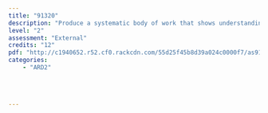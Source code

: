 ```yaml
---
title: "91320"
description: "Produce a systematic body of work that shows understanding of art making conventions and ideas within design"
level: "2"
assessment: "External"
credits: "12"
pdf: "http://c1940652.r52.cf0.rackcdn.com/55d25f45b8d39a024c0000f7/as91320.pdf"
categories:
    - "ARD2"
    
    
    
    
---
```


